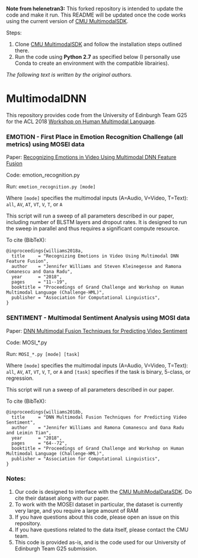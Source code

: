 **Note from helenetran3:** This forked repository is intended to update the code and make it run. This README will be updated once the code works using the current version of [CMU MultimodalSDK](https://github.com/A2Zadeh/CMU-MultimodalSDK). 

Steps:
1. Clone [CMU MultimodalSDK](https://github.com/A2Zadeh/CMU-MultimodalSDK) and follow the installation steps outlined there.
2. Run the code using **Python 2.7** as specified below (I personally use Conda to create an environment with the compatible librairies).

*The following text is written by the original authors.*

# MultimodalDNN

This repository provides code from the University of Edinburgh Team G25 for the ACL 2018 [Workshop on Human Multimodal Language](http://multicomp.cs.cmu.edu/acl2018multimodalchallenge/).

### EMOTION - First Place in Emotion Recognition Challenge (all metrics) using MOSEI data

Paper: [Recognizing Emotions in Video Using Multimodal DNN Feature Fusion](http://www.aclweb.org/anthology/W18-3302)

Code: emotion_recognition.py

Run: `emotion_recognition.py [mode]`

Where `[mode]` specifies the multimodal inputs (A=Audio, V=Video, T=Text): `all`, `AV`, `AT`, `VT`, `V`, `T`, or `A`

This script will run a sweep of all parameters described in our paper, including number of BLSTM layers and dropout rates. It is designed to run the sweep in parallel and thus requires a significant compute resource. 

To cite (BibTeX):
```
@inproceedings{williams2018a,
  title     = "Recognizing Emotions in Video Using Multimodal DNN Feature Fusion",
  author    = "Jennifer Williams and Steven Kleinegesse and Ramona Comanescu and Oana Radu",
  year      = "2018",
  pages     = "11--19",
  booktitle = "Proceedings of Grand Challenge and Workshop on Human Multimodal Language (Challenge-HML)",
  publisher = "Association for Computational Linguistics",
}
```

### SENTIMENT - Multimodal Sentiment Analysis using MOSI data

Paper: [DNN Multimodal Fusion Techniques for Predicting Video Sentiment](http://www.aclweb.org/anthology/W18-3309)

Code: MOSI_*.py

Run: `MOSI_*.py [mode] [task]`

Where `[mode]` specifies the multimodal inputs (A=Audio, V=Video, T=Text): `all`, `AV`, `AT`, `VT`, `V`, `T`, or `A`
and `[task]` specifies if the task is binary, 5-class, or regression.

This script will run a sweep of all parameters described in our paper.


To cite (BibTeX):
```
@inproceedings{williams2018b,
  title     = "DNN Multimodal Fusion Techniques for Predicting Video Sentiment",
  author    = "Jennifer Williams and Ramona Comanescu and Oana Radu and Leimin Tian",
  year      = "2018",
  pages     = "64--72",
  booktitle = "Proceedings of Grand Challenge and Workshop on Human Multimodal Language (Challenge-HML)",
  publisher = "Association for Computational Linguistics",
}
```


### Notes:
1. Our code is designed to interface with the [CMU MultiModalDataSDK](https://github.com/A2Zadeh/CMU-MultimodalSDK). Do cite their dataset along with our paper.
2. To work with the MOSEI dataset in particular, the dataset is currently very large, and you require a large amount of RAM 
3. If you have questions about this code, please open an issue on this repository. 
4. If you have questions related to the data itself, please contact the CMU team.
5. This code is provided as-is, and is the code used for our University of Edinburgh Team G25 submission.
